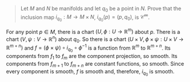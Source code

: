 > Let $M$ and $N$ be manifolds and let $q_0$ be a point in $N$. Prove that the inclusion map $i_{q_0}: M \to M \times N$, $i_{q_0}(p) = (p, q_0)$, is $\mathcal{C}^\infty$.

For any point $p \in M$, there is a chart $(U, \phi: U \to \mathbb R^m)$ about $p$. There is a chart $(V, \psi: V \to \mathbb R^n)$ about $q_0$. So there is a chart $(U\times V, \phi \times \psi: U \times V \to \mathbb R^{m+n})$ and $f = (\phi \times \psi) \circ i_{q_0} \circ \phi^{-1}$ is a function from $\mathbb R^m$ to $\mathbb R^{m+n}$. Its components from $f_1$ to $f_m$ are the component projection, so smooth. Its components from $f_{m+1}$ to $f_{m+n}$ are constant functions, so smooth. Since every component is smooth, $f$ is smooth and, therefore, $i_{q_0}$ is smooth.
